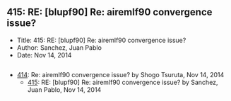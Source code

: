 ## 415: RE: [blupf90] Re: airemlf90 convergence issue?

- Title: 415: RE: [blupf90] Re: airemlf90 convergence issue?
- Author: Sanchez, Juan Pablo
- Date: Nov 14, 2014
```

```

- [414](0414.md): Re: airemlf90 convergence issue? by Shogo Tsuruta, Nov 14, 2014
    - [415](0415.md): RE: [blupf90] Re: airemlf90 convergence issue? by Sanchez, Juan Pablo, Nov 14, 2014
